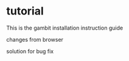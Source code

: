 # tutorial

This is the gambit installation instruction guide

changes from browser

solution for bug fix 